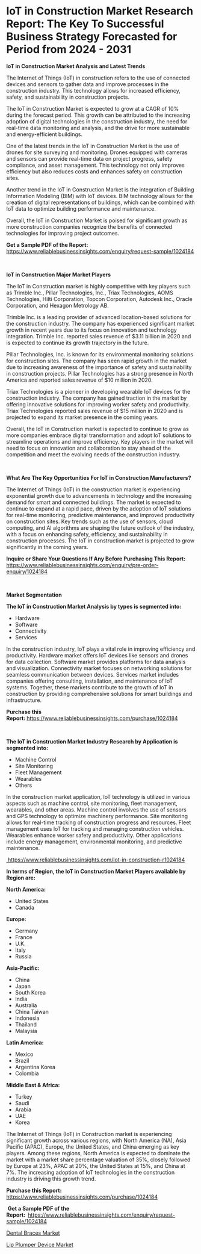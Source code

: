 <p><h1>loT in Construction Market Research Report: The Key To Successful Business Strategy Forecasted for Period from 2024 - 2031</h1></p><p><strong>loT in Construction Market Analysis and Latest Trends</strong></p>
<p><p>The Internet of Things (IoT) in construction refers to the use of connected devices and sensors to gather data and improve processes in the construction industry. This technology allows for increased efficiency, safety, and sustainability in construction projects.</p><p>The IoT in Construction Market is expected to grow at a CAGR of 10% during the forecast period. This growth can be attributed to the increasing adoption of digital technologies in the construction industry, the need for real-time data monitoring and analysis, and the drive for more sustainable and energy-efficient buildings.</p><p>One of the latest trends in the IoT in Construction Market is the use of drones for site surveying and monitoring. Drones equipped with cameras and sensors can provide real-time data on project progress, safety compliance, and asset management. This technology not only improves efficiency but also reduces costs and enhances safety on construction sites.</p><p>Another trend in the IoT in Construction Market is the integration of Building Information Modeling (BIM) with IoT devices. BIM technology allows for the creation of digital representations of buildings, which can be combined with IoT data to optimize building performance and maintenance.</p><p>Overall, the IoT in Construction Market is poised for significant growth as more construction companies recognize the benefits of connected technologies for improving project outcomes.</p></p>
<p><strong>Get a Sample PDF of the Report:&nbsp;</strong> <a href="https://www.reliablebusinessinsights.com/enquiry/request-sample/1024184">https://www.reliablebusinessinsights.com/enquiry/request-sample/1024184</a></p>
<p>&nbsp;</p>
<p><strong>loT in Construction Major Market Players</strong></p>
<p><p>The IoT in Construction market is highly competitive with key players such as Trimble Inc., Pillar Technologies, Inc., Triax Technologies, AOMS Technologies, Hilti Corporation, Topcon Corporation, Autodesk Inc., Oracle Corporation, and Hexagon Metrology AB.</p><p>Trimble Inc. is a leading provider of advanced location-based solutions for the construction industry. The company has experienced significant market growth in recent years due to its focus on innovation and technology integration. Trimble Inc. reported sales revenue of $3.11 billion in 2020 and is expected to continue its growth trajectory in the future.</p><p>Pillar Technologies, Inc. is known for its environmental monitoring solutions for construction sites. The company has seen rapid growth in the market due to increasing awareness of the importance of safety and sustainability in construction projects. Pillar Technologies has a strong presence in North America and reported sales revenue of $10 million in 2020.</p><p>Triax Technologies is a pioneer in developing wearable IoT devices for the construction industry. The company has gained traction in the market by offering innovative solutions for improving worker safety and productivity. Triax Technologies reported sales revenue of $15 million in 2020 and is projected to expand its market presence in the coming years.</p><p>Overall, the IoT in Construction market is expected to continue to grow as more companies embrace digital transformation and adopt IoT solutions to streamline operations and improve efficiency. Key players in the market will need to focus on innovation and collaboration to stay ahead of the competition and meet the evolving needs of the construction industry.</p></p>
<p>&nbsp;</p>
<p><strong>What Are The Key Opportunities For loT in Construction Manufacturers?</strong></p>
<p><p>The Internet of Things (IoT) in the construction market is experiencing exponential growth due to advancements in technology and the increasing demand for smart and connected buildings. The market is expected to continue to expand at a rapid pace, driven by the adoption of IoT solutions for real-time monitoring, predictive maintenance, and improved productivity on construction sites. Key trends such as the use of sensors, cloud computing, and AI algorithms are shaping the future outlook of the industry, with a focus on enhancing safety, efficiency, and sustainability in construction processes. The IoT in construction market is projected to grow significantly in the coming years.</p></p>
<p><strong>Inquire or Share Your Questions If Any Before Purchasing This Report:</strong> <a href="https://www.reliablebusinessinsights.com/enquiry/pre-order-enquiry/1024184">https://www.reliablebusinessinsights.com/enquiry/pre-order-enquiry/1024184</a></p>
<p>&nbsp;</p>
<p><strong>Market Segmentation</strong></p>
<p><strong>The loT in Construction Market Analysis by types is segmented into:</strong></p>
<p><ul><li>Hardware</li><li>Software</li><li>Connectivity</li><li>Services</li></ul></p>
<p><p>In the construction industry, IoT plays a vital role in improving efficiency and productivity. Hardware market offers IoT devices like sensors and drones for data collection. Software market provides platforms for data analysis and visualization. Connectivity market focuses on networking solutions for seamless communication between devices. Services market includes companies offering consulting, installation, and maintenance of IoT systems. Together, these markets contribute to the growth of IoT in construction by providing comprehensive solutions for smart buildings and infrastructure.</p></p>
<p><strong>Purchase this Report:&nbsp;</strong><a href="https://www.reliablebusinessinsights.com/purchase/1024184">https://www.reliablebusinessinsights.com/purchase/1024184</a></p>
<p>&nbsp;</p>
<p><strong>The loT in Construction Market Industry Research by Application is segmented into:</strong></p>
<p><ul><li>Machine Control</li><li>Site Monitoring</li><li>Fleet Management</li><li>Wearables</li><li>Others</li></ul></p>
<p><p>In the construction market application, loT technology is utilized in various aspects such as machine control, site monitoring, fleet management, wearables, and other areas. Machine control involves the use of sensors and GPS technology to optimize machinery performance. Site monitoring allows for real-time tracking of construction progress and resources. Fleet management uses loT for tracking and managing construction vehicles. Wearables enhance worker safety and productivity. Other applications include energy management, environmental monitoring, and predictive maintenance.</p></p>
<p><a href="https://www.reliablebusinessinsights.com/lot-in-construction-r1024184">&nbsp;https://www.reliablebusinessinsights.com/lot-in-construction-r1024184</a></p>
<p><strong>In terms of Region, the loT in Construction Market Players available by Region are:</strong></p>
<p>
    <p> <strong> North America: </strong>
        <ul>
            <li>United States</li>
            <li>Canada</li>
        </ul>
        </p> 
    <p> <strong> Europe: </strong>
        <ul>
            <li>Germany</li>
            <li>France</li>
            <li>U.K.</li>
            <li>Italy</li>
            <li>Russia</li>
        </ul>
        </p> 
    <p> <strong> Asia-Pacific: </strong>
        <ul>
            <li>China</li>
            <li>Japan</li>
            <li>South Korea</li>
            <li>India</li>
            <li>Australia</li>
            <li>China Taiwan</li>
            <li>Indonesia</li>
            <li>Thailand</li>
            <li>Malaysia</li>
        </ul>
        </p> 
    <p> <strong> Latin America: </strong>
        <ul>
            <li>Mexico</li>
            <li>Brazil</li>
            <li>Argentina Korea</li>
            <li>Colombia</li>
        </ul>
        </p> 
    <p> <strong> Middle East & Africa: </strong>
        <ul>
            <li>Turkey</li>
            <li>Saudi</li>
            <li>Arabia</li>
            <li>UAE</li>
            <li>Korea</li>
        </ul>
    </p>
    </p>
<p><p>The Internet of Things (IoT) in Construction market is experiencing significant growth across various regions, with North America (NA), Asia Pacific (APAC), Europe, the United States, and China emerging as key players. Among these regions, North America is expected to dominate the market with a market share percentage valuation of 35%, closely followed by Europe at 23%, APAC at 20%, the United States at 15%, and China at 7%. The increasing adoption of IoT technologies in the construction industry is driving this growth trend.</p></p>
<p><strong>Purchase this Report: </strong><a href="https://www.reliablebusinessinsights.com/purchase/1024184">https://www.reliablebusinessinsights.com/purchase/1024184</a></p>
<p>&nbsp;<strong>Get a Sample PDF of the Report:&nbsp;&nbsp;</strong><a href="https://www.reliablebusinessinsights.com/enquiry/request-sample/1024184">https://www.reliablebusinessinsights.com/enquiry/request-sample/1024184</a></p>
<p><strong></strong></p>
<p><p><a href="https://github.com/FassouRP/Market-Research-Report-List-5/blob/main/dental-braces-market.md">Dental Braces Market</a></p><p><a href="https://view.publitas.com/reportprime-1/insights-into-the-lip-plumper-device-market-market-players-market-size-geographical-regions-and-forecast-2024-2031/">Lip Plumper Device Market</a></p></p>